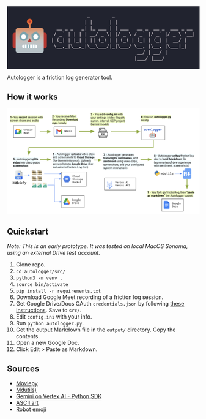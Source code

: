 <img src="images/logo.png" width="700" align="center">
<br/>


Autologger is a friction log generator tool.

## How it works

![Workflow](images/workflow.png)

## Quickstart 

*Note: This is an early prototype. It was tested on local MacOS Sonoma, using an external Drive test account.* 

1. Clone repo. 
2. `cd autologger/src/` 
3. `python3 -m venv .` 
4. `source bin/activate`
5. `pip install -r requirements.txt`
6. Download Google Meet recording of a friction log session. 
7. Get Google Drive/Docs OAuth `credentials.json` by following [these instructions](). Save to `src/`.
8. Edit `config.ini` with your info. 
9.  Run `python autologger.py`. 
10. Get the output Markdown file in the `output/` directory. Copy the contents.  
11. Open a new Google Doc. 
12. Click Edit > Paste as Markdown. 

## Sources 
- [Moviepy](https://pypi.org/project/moviepy/)
- [Mdutils)](https://pypi.org/project/mdutils/)
- [Gemini on Vertex AI - Python SDK](https://cloud.google.com/vertex-ai/generative-ai/docs/start/quickstarts/quickstart-multimodal) 
- [ASCII art](https://patorjk.com/software/taag/#p=display&h=2&v=2&f=Modular&t=autologger)
- [Robot emoji](https://emoji.supply/kitchen/?%F0%9F%98%A1+%F0%9F%A4%96=8ww1kx)
